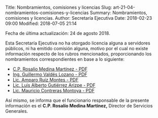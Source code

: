 Title: Nombramientos, comisiones y licencias
Slug: art-21-04-nombramientos-comisiones-y-licencias
Summary: Nombramientos, comisiones y licencias.
Author: Secretaría Ejecutiva
Date: 2018-02-23 09:00
Modified: 2018-07-05 21:14


Fecha de última actualización: 24 de agosto 2018.

Esta Secretaría Ejecutiva no ha otorgado licencia alguna a servidores
públicos, ni ha emitido comisión alguna, motivo por el cual no existe
información respecto de los rubros mencionados, proporcionando los
nombramientos correspondientes en base a lo siguiente:

* [C.P. Rosalío Medina Martínez - PDF](nombramiento-servicios-generales.pdf)
* [Ing. Guillermo Valdés Lozano - PDF](nombramiento-sistemas-de-informacion.pdf)
* [Lic. Amparo Ruiz Montes - PDF](nombramiento-vinculacion-interinstitucional.pdf)
* [Lic. Luis Alberto Gutiérrez Arizpe - PDF](nombramiento-diagnostico-y-politicas-publicas.pdf)
* [Lic. Mauricio Contreras Montoya - PDF](nombramiento-asuntos-juridicos.pdf)

Así mismo, se informa que el funcionario responsable de la presente
información es el **C.P. Rosalío Medina Martínez,** Director de
Servicios Generales.
